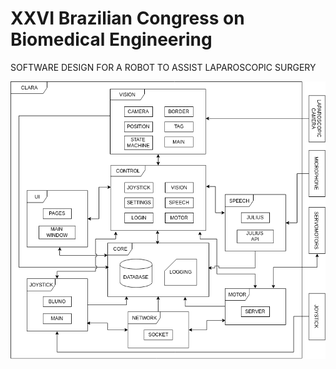 # XXVI Brazilian Congress on Biomedical Engineering

SOFTWARE DESIGN FOR A ROBOT TO ASSIST LAPAROSCOPIC SURGERY

<p align="center">
  <img src="images/clara.png"/>
</p>
